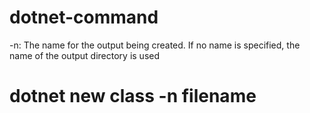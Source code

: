 # dotnet-command
-n: The name for the output being created. If no name is specified, the name of the output directory is used
# dotnet new class -n filename


